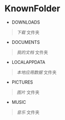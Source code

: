 # KnownFolder

* DOWNLOADS
> *下载* 文件夹
* DOCUMENTS
> *我的文档* 文件夹
* LOCALAPPDATA
> *本地应用数据* 文件夹
* PICTURES
> *图片* 文件夹
* MUSIC
> *音乐* 文件夹